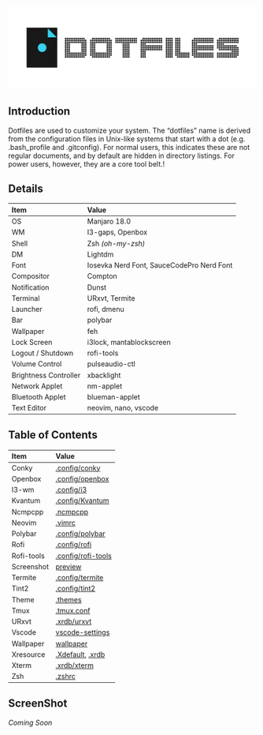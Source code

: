 ![Dotfiles Header](https://raw.githubusercontent.com/nabil48/dotfiles/master/images/header.png)

## Introduction

Dotfiles are used to customize your system. The “dotfiles” name is derived from the configuration files in Unix-like systems that start with a dot (e.g. .bash_profile and .gitconfig). For normal users, this indicates these are not regular documents, and by default are hidden in directory listings. For power users, however, they are a core tool belt.</tspan>!

## Details

| Item                  | Value                                     |
| :-------------------- | :---------------------------------------- |
| OS                    | Manjaro 18.0                              |
| WM                    | I3-gaps, Openbox                             |
| Shell                 | Zsh _(oh-my-zsh)_                         |
| DM                    | Lightdm                                   |
| Font                  | Iosevka Nerd Font, SauceCodePro Nerd Font |
| Compositor            | Compton                                   |
| Notification          | Dunst                                     |
| Terminal              | URxvt, Termite                            |
| Launcher              | rofi, dmenu                               |
| Bar                   | polybar                                   |
| Wallpaper             | feh                                       |
| Lock Screen           | i3lock, mantablockscreen                  |
| Logout / Shutdown     | rofi-tools                                |
| Volume Control        | pulseaudio-ctl                            |
| Brightness Controller | xbacklight                                |
| Network Applet        | nm-applet                                 |
| Bluetooth Applet      | blueman-applet                            |
| Text Editor           | neovim, nano, vscode                      |

## Table of Contents

| Item       | Value                                                                                                                                   |
| :--------- | :-------------------------------------------------------------------------------------------------------------------------------------- |
| Conky      | [.config/conky](https://github.com/nabil48/dotfiles/tree/master/.config/conky)                                                          |
| Openbox    | [.config/openbox](https://github.com/nabil48/dotfiles/tree/master/.config/openbox)                                                      |
| I3-wm      | [.config/i3](https://github.com/nabil48/dotfiles/tree/master/.config/i3)                                                                |
| Kvantum    | [.config/Kvantum](https://github.com/nabil48/dotfiles/tree/master/.config/Kvantum)                                                      |
| Ncmpcpp    | [.ncmpcpp](https://github.com/nabil48/dotfiles/tree/master/.ncmpcpp)                                                                    |
| Neovim     | [.vimrc](https://github.com/nabil48/dotfiles/blob/master/.confi/nvim)                                                                   |
| Polybar    | [.config/polybar](https://github.com/nabil48/dotfiles/tree/master/.config/polybar)                                                      |
| Rofi       | [.config/rofi](https://github.com/nabil48/dotfiles/tree/master/.config/rofi)                                                            |
| Rofi-tools | [.config/rofi-tools](https://github.com/nabil48/dotfiles/tree/master/.config/rofi-tools)                                                |
| Screenshot | [preview](https://github.com/nabil48/dotfiles/tree/master/preview)                                                                      |
| Termite    | [.config/termite](https://github.com/nabil48/dotfiles/tree/master/.config/termite)                                                      |
| Tint2      | [.config/tint2](https://github.com/nabil48/dotfiles/tree/master/.config/tint2)                                                          |
| Theme      | [.themes]()                                                                                                                             |
| Tmux       | [.tmux.conf](https://github.com/nabil48/dotfiles/blob/master/.tmux.conf)                                                                |
| URxvt      | [.xrdb/urxvt](https://github.com/nabil48/dotfiles/blob/master/.xrdb/urxvt)                                                              |
| Vscode     | [vscode-settings](https://github.com/nabil48/dotfiles/blob/master/vscode-settings.json)                                                 |
| Wallpaper  | [wallpaper](https://github.com/nabil48/dotfiles/tree/master/wallpaper)                                                                  |
| Xresource  | [.Xdefault](https://github.com/nabil48/dotfiles/blob/master/.Xdefaults), [.xrdb](https://github.com/nabil48/dotfiles/tree/master/.xrdb) |
| Xterm      | [.xrdb/xterm](https://github.com/nabil48/dotfiles/blob/master/.xrdb/xterm)                                                              |
| Zsh        | [.zshrc](https://github.com/nabil48/dotfiles/blob/master/.zshrc)                                                                        |

## ScreenShot

_Coming Soon_
